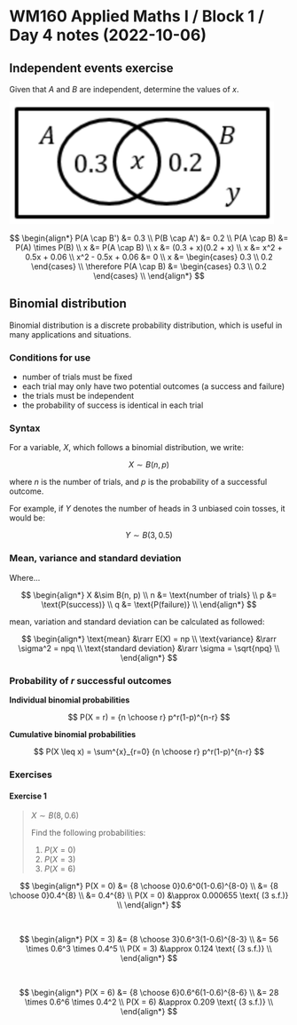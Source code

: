 # WM160 Applied Maths I / Block 1 / Day 4 notes (2022-10-06)

## Independent events exercise

Given that $A$ and $B$ are independent, determine the values of $x$.

![](./venn.png)

$$
\begin{align*}
P(A \cap B') &= 0.3 \\
P(B \cap A') &= 0.2 \\
P(A \cap B) &= P(A) \times P(B) \\
x &= P(A \cap B) \\
x &= (0.3 + x)(0.2 + x) \\
x &= x^2 + 0.5x + 0.06 \\
x^2 - 0.5x + 0.06 &= 0 \\
x &= \begin{cases} 0.3 \\ 0.2 \end{cases} \\
\therefore P(A \cap B) &= \begin{cases} 0.3 \\ 0.2 \end{cases} \\
\end{align*}
$$

## Binomial distribution

Binomial distribution is a discrete probability distribution, which is useful in many applications and situations.

### Conditions for use

- number of trials must be fixed
- each trial may only have two potential outcomes (a success and failure)
- the trials must be independent
- the probability of success is identical in each trial

### Syntax

For a variable, $X$, which follows a binomial distribution, we write:

$$
X \sim B(n, p)
$$

where $n$ is the number of trials, and $p$ is the probability of a successful outcome.

For example, if $Y$ denotes the number of heads in 3 unbiased coin tosses, it would be:

$$
Y \sim B(3, 0.5)
$$

### Mean, variance and standard deviation

Where...

$$
\begin{align*}
X &\sim B(n, p) \\
n &= \text{number of trials} \\
p &= \text{P(success)} \\
q &= \text{P(failure)} \\
\end{align*}
$$

mean, variation and standard deviation can be calculated as followed:

$$
\begin{align*}
\text{mean} &\rarr E(X) = np \\
\text{variance} &\rarr \sigma^2 = npq \\
\text{standard deviation} &\rarr \sigma = \sqrt{npq} \\
\end{align*}
$$

### Probability of $r$ successful outcomes

**Individual binomial probabilities**

$$
P(X = r) = {n \choose r} p^r(1-p)^{n-r}
$$

**Cumulative binomial probabilities**

$$
P(X \leq x) = \sum^{x}_{r=0} {n \choose r} p^r(1-p)^{n-r}
$$

### Exercises

#### Exercise 1

> $X \sim B(8, 0.6)$
>
> Find the following probabilities:
>
> 1. $P(X = 0)$
> 2. $P(X = 3)$
> 3. $P(X = 6)$

$$
\begin{align*}
P(X = 0) &= {8 \choose 0}0.6^0(1-0.6)^{8-0} \\
&= {8 \choose 0}0.4^{8} \\
&= 0.4^{8} \\
P(X = 0) &\approx 0.000655 \text{ (3 s.f.)} \\
\end{align*}
$$

<br />

$$
\begin{align*}
P(X = 3) &= {8 \choose 3}0.6^3(1-0.6)^{8-3} \\
&= 56 \times 0.6^3 \times 0.4^5 \\
P(X = 3) &\approx 0.124 \text{ (3 s.f.)} \\
\end{align*}
$$

<br />

$$
\begin{align*}
P(X = 6) &= {8 \choose 6}0.6^6(1-0.6)^{8-6} \\
&= 28 \times 0.6^6 \times 0.4^2 \\
P(X = 6) &\approx 0.209 \text{ (3 s.f.)} \\
\end{align*}
$$
